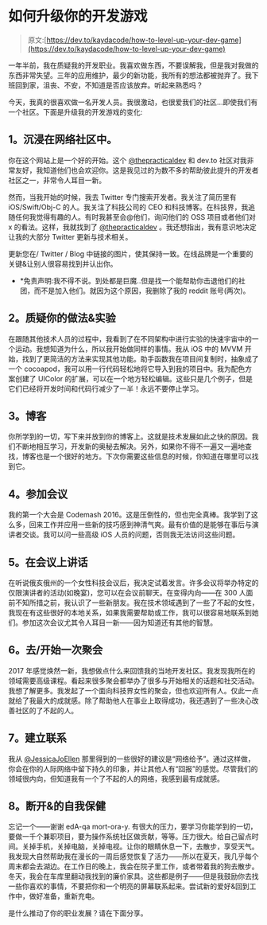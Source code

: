 # 如何升级你的开发游戏

> 原文:[https://dev.to/kaydacode/how-to-level-up-your-dev-game](https://dev.to/kaydacode/how-to-level-up-your-dev-game)

一年半前，我在质疑我的开发职业。我喜欢做东西，不要误解我，但是我对我做的东西非常失望。三年的应用维护，最少的新功能，我所有的想法都被抛弃了。我下班回到家，沮丧、不安，不知道是否应该放弃。听起来熟悉吗？

今天，我真的很喜欢做一名开发人员。我很激动，也很爱我们的社区...即使我们有一个社区。下面是升级我的开发游戏的变化:

## [](#1-immerse-in-the-online-community)1。沉浸在网络社区中。

你在这个网站上是一个好的开始。这个 [@thepracticaldev](https://dev.to/thepracticaldev) 和 dev.to 社区对我非常友好，我知道他们也会欢迎你。这是我见过的为数不多的帮助彼此提升的开发者社区之一，非常令人耳目一新。

然而，当我开始的时候，我去 Twitter 专门搜索开发者。我关注了简历里有 iOS/Swift/Obj-C 的人。我关注了科技公司的 CEO 和科技博客。在科技界，我追随任何我觉得有趣的人。有时我甚至会@他们，询问他们的 OSS 项目或者他们对 x 的看法。这样，我就找到了 [@thepracticaldev](https://dev.to/thepracticaldev) 。我还想指出，我有意识地决定让我的大部分 Twitter 更新与技术相关。

更新您在/ Twitter / Blog 中链接的图片，使其保持一致。在线品牌是一个重要的关键&让别人很容易找到并认出你。

* *免责声明:我不得不说。到处都是巨魔..但是找一个能帮助你击退他们的社团，而不是加入他们。就因为这个原因，我删除了我的 reddit 账号(两次)。

## [](#2-question-your-practices-amp-experiment)2。质疑你的做法&实验

在跟随其他技术人员的过程中，我看到了在不同架构中进行实验的快速宇宙中的一个运动。我想知道为什么，所以我开始做同样的事情。我从 iOS 中的 MVVM 开始，找到了更简洁的方法来实现其他功能。助手函数我在项目间复制时，抽象成了一个 cocoapod，我可以用一行代码轻松地将它导入到我的项目中。我为配色方案创建了 UIColor 的扩展，可以在一个地方轻松编辑。这些只是几个例子，但是它们已经将开发时间和代码行减少了一半！永远不要停止学习。

## [](#3-blog)3。博客

你所学到的一切，写下来并放到你的博客上。这就是技术发展如此之快的原因。我们不断地相互学习，开发新的奥秘去解决。另外，如果你不得不一遍又一遍地查找，博客也是一个很好的地方。下次你需要这些信息的时候，你知道在哪里可以找到它。

## [](#4-go-to-conferences)4。参加会议

我的第一个大会是 Codemash 2016。这是压倒性的，但也完全真棒。我学到了这么多，回来工作并应用一些新的技巧感到神清气爽。最有价值的是能够在事后与演讲者交谈。我可以问一些高级 iOS 人员的问题，否则我无法访问这些问题。

## [](#5-talk-at-conferences)5。在会议上讲话

在听说俄亥俄州的一个女性科技会议后，我决定试着发言。许多会议将举办特定的仅限演讲者的活动(如晚宴)，您可以在会议前聊天。在变得内向——在 300 人面前不知所措之前，我认识了一些新朋友。我在技术领域遇到了一些了不起的女性，我现在有这些很好的本地关系，如果我需要帮助或工作，我可以很容易地联系到她们。参加这次会议尤其令人耳目一新——因为知道还有其他的智慧。

## [](#6-go-to-start-a-meetup)6。去/开始一次聚会

2017 年感觉焕然一新，我想做点什么来回馈我的当地开发社区。我发现我所在的领域需要高级课程。看起来很多聚会都举办了很多与开始相关的话题和社交活动。我想了解更多。我发起了一个面向科技界女性的聚会，但也欢迎所有人。仅此一点就给了我最大的成就感。除了帮助他人在事业上取得成功，我还遇到了一些决心改善社区的了不起的人。

## [](#7-make-connections)7。建立联系

我从 [@JessicaJoEllen](https://twitter.com/JessicaJoEllen) 那里得到的一些很好的建议是“网络给予”。通过这样做，你会在你的人际网络中留下持久的印象，并让其他人有“回报”的感觉。尽管我们的领域很内向，但知道我有一个了不起的人的网络，我感到最有成就感。

## [](#8-disconnect-amp-self-care)8。断开&的自我保健

忘记一个——谢谢 edA-qa mort-ora-y.
有很大的压力，要学习你能学到的一切，要做一千个兼职项目，要为操作系统社区做贡献，等等。压力很大。给自己留点时间。关掉手机，关掉电脑，关掉电视。让你的眼睛休息一下，去散步，享受天气。我发现大自然帮助我在漫长的一周后感觉恢复了活力——所以在夏天，我几乎每个周末都会去湖边。在工作日的晚上，我会在院子里工作，或者带着我的狗去散步。冬天，我会在车库里翻动我找到的廉价家具。这些都是例子——但是我鼓励你去找一些你喜欢的事情，不要把你和一个明亮的屏幕联系起来。尝试新的爱好&回到工作中，做好准备，重新充电。

是什么推动了你的职业发展？请在下面分享。